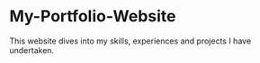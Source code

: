 # My-Portfolio-Website
This website dives into my skills, experiences and projects I have undertaken.
